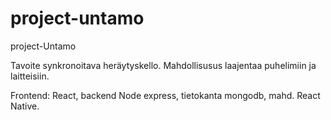 # project-untamo
project-Untamo

Tavoite synkronoitava heräytyskello. Mahdollisusus laajentaa puhelimiin  ja laitteisiin.

Frontend: React, backend Node express, tietokanta mongodb, mahd. React Native.
